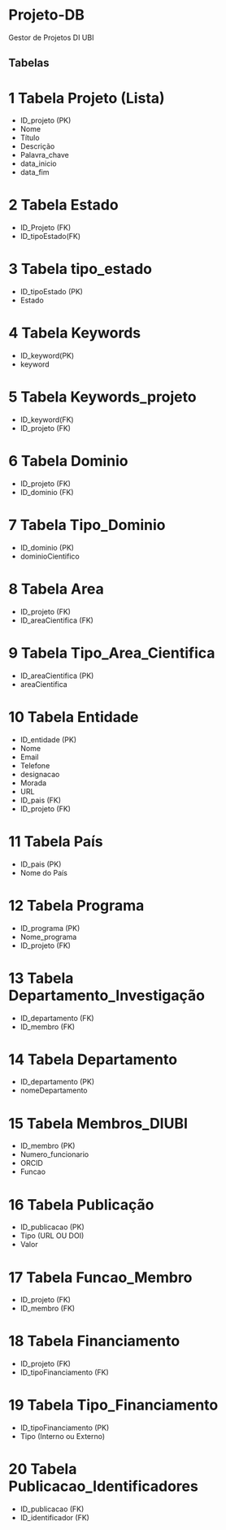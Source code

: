 # Projeto-DB
Gestor de Projetos DI UBI

## Tabelas 

# 1 Tabela Projeto (Lista)
- ID_projeto (PK)
- Nome
- Título
- Descrição
- Palavra_chave
- data_inicio
- data_fim
  
# 2 Tabela Estado
- ID_Projeto (FK)
- ID_tipoEstado(FK)

# 3 Tabela tipo_estado
- ID_tipoEstado (PK)
- Estado

# 4 Tabela Keywords
- ID_keyword(PK)
- keyword

# 5 Tabela Keywords_projeto
- ID_keyword(FK)
- ID_projeto (FK)

# 6 Tabela Dominio
- ID_projeto (FK)
- ID_dominio (FK)

# 7 Tabela Tipo_Dominio
- ID_dominio (PK)
- dominioCientifico

# 8 Tabela Area
- ID_projeto (FK)
- ID_areaCientifica (FK)

# 9 Tabela Tipo_Area_Cientifica
- ID_areaCientifica (PK)
- areaCientifica
  
# 10 Tabela Entidade
- ID_entidade (PK)
- Nome
- Email
- Telefone
- designacao
- Morada
- URL
- ID_pais (FK)
- ID_projeto (FK)

# 11 Tabela País
- ID_pais (PK)
- Nome do País

# 12 Tabela Programa
- ID_programa (PK)
- Nome_programa
- ID_projeto (FK)

# 13 Tabela Departamento_Investigação 
- ID_departamento (FK)
- ID_membro (FK)

# 14 Tabela Departamento
- ID_departamento (PK)
- nomeDepartamento
  
# 15 Tabela Membros_DIUBI
- ID_membro (PK)
- Numero_funcionario
- ORCID
- Funcao

# 16 Tabela Publicação
- ID_publicacao (PK)
- Tipo (URL OU DOI)
- Valor

# 17 Tabela Funcao_Membro
- ID_projeto (FK)
- ID_membro (FK)

# 18 Tabela Financiamento
- ID_projeto (FK)
- ID_tipoFinanciamento (FK)

# 19 Tabela Tipo_Financiamento
- ID_tipoFinanciamento (PK)
- Tipo (Interno ou Externo)

# 20 Tabela Publicacao_Identificadores
- ID_publicacao (FK)
- ID_identificador (FK)
